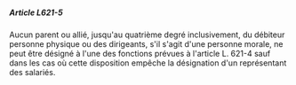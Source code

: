 ##### Article L621-5

Aucun parent ou allié, jusqu'au quatrième degré inclusivement, du débiteur personne physique ou des dirigeants, s'il s'agit d'une personne morale, ne peut être désigné à l'une des fonctions prévues à l'article L. 621-4 sauf dans les cas où cette disposition empêche la désignation d'un représentant des salariés.

